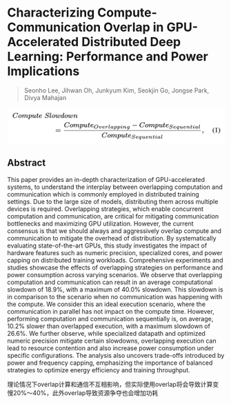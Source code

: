 # Characterizing Compute-Communication Overlap in GPU-Accelerated Distributed Deep Learning: Performance and Power Implications

> Seonho Lee, Jihwan Oh, Junkyum Kim, Seokjin Go, Jongse Park, Divya Mahajan

<p align="center">
<img src="eq1.png" width="600" title="blank">
</p>

## Abstract

This paper provides an in-depth characterization of GPU-accelerated systems,
to understand the interplay between overlapping computation and communication
which is commonly employed in distributed training settings. Due to the large
size of models, distributing them across multiple devices is required.
Overlapping strategies, which enable concurrent computation and communication,
are critical for mitigating communication bottlenecks and maximizing GPU
utilization. However, the current consensus is that we should always and
aggressively overlap compute and communication to mitigate the overhead of
distribution. By systematically evaluating state-of-the-art GPUs, this study
investigates the impact of hardware features such as numeric precision,
specialized cores, and power capping on distributed training workloads.
Comprehensive experiments and studies showcase the effects of overlapping
strategies on performance and power consumption across varying scenarios. We
observe that overlapping computation and communication can result in an average
computational slowdown of 18.9%, with a maximum of 40.0% slowdown. This
slowdown is in comparison to the scenario when no communication was happening
with the compute. We consider this an ideal execution scenario, where the
communication in parallel has not impact on the compute time. However,
performing computation and communication sequentially is, on average, 10.2%
slower than overlapped execution, with a maximum slowdown of 26.6%. We further
observe, while specialized datapath and optimized numeric precision mitigate
certain slowdowns, overlapping execution can lead to resource contention and
also increase power consumption under specific configurations. The analysis
also uncovers trade-offs introduced by power and frequency capping, emphasizing
the importance of balanced strategies to optimize energy efficiency and
training throughput.


理论情况下overlap计算和通信不互相影响，但实际使用overlap将会导致计算变慢20%～40%，此外overlap导致资源争夺也会增加功耗